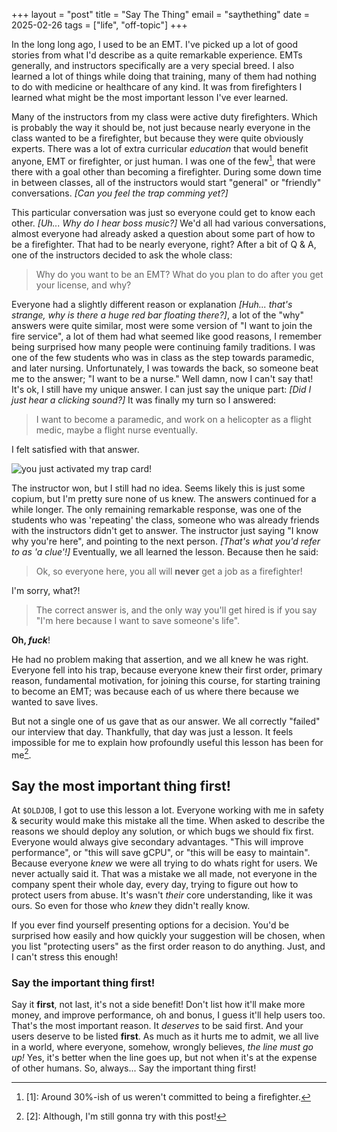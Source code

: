 +++
layout = "post"
title = "Say The Thing"
email = "saythething"
date = 2025-02-26
tags = ["life", "off-topic"]
+++

In the long long ago, I used to be an EMT. I've picked up a lot of good stories
from what I'd describe as a quite remarkable experience. EMTs generally, and
instructors specifically are a very special breed. I also learned a lot of
things while doing that training, many of them had nothing to do with medicine
or healthcare of any kind. It was from firefighters I learned what might be the
most important lesson I've ever learned.

Many of the instructors from my class were active duty firefighters. Which is
probably the way it should be, not just because nearly everyone in the class
wanted to be a firefighter, but because they were quite obviously experts. There
was a lot of extra curricular *education* that would benefit anyone, EMT or
firefighter, or just human. I was one of the few[^1], that were there with a
goal other than becoming a firefighter. During some down time in between
classes, all of the instructors would start "general" or "friendly"
conversations. <em class="muted">[Can you feel the trap comming yet?]</em>
 
[^1]: [1]: Around 30%-ish of us weren't committed to being a firefighter.

This particular conversation was just so everyone could get to know each other.
<em class="muted">[Uh... Why do I hear boss music?]</em> We'd all had various
conversations, almost everyone had already asked a question about some part of
how to be a firefighter. That had to be nearly everyone, right? After a bit of 
Q & A, one of the instructors decided to ask the whole class: 

> Why do you want to be an EMT? What do you plan to do after you get your
> license, and why? 

Everyone had a slightly different reason or explanation <em
class="muted">[Huh... that's strange, why is there a huge red bar floating
there?]</em>, a lot of the "why" answers were quite similar, most were some
version of "I want to join the fire service", a lot of them had what seemed like
good reasons, I remember being surprised how many people were continuing family
traditions. I was one of the few students who was in class as the step towards
paramedic, and later nursing. Unfortunately, I was towards the back, so someone
beat me to the answer; "I want to be a nurse." Well damn, now I can't say that!
It's ok, I still have my unique answer. I can just say the unique part: <em
class="muted">[Did I just hear a clicking sound?]</em> It was finally my turn so
I answered:

> I want to become a paramedic, and work on a helicopter as a flight medic,
> maybe a flight nurse eventually.

I felt satisfied with that answer.

![you just activated my trap card!](/assets/trap-card.png)
 
The instructor won, but I still had no idea. Seems likely this is just some
copium, but I'm pretty sure none of us knew. The answers continued for a while
longer. The only remaining remarkable response, was one of the students who was
'repeating' the class, someone who was already friends with the instructors
didn't get to answer. The instructor just saying "I know why you're here", and
pointing to the next person. <em class="muted">[That's what you'd refer to as 'a
clue'!]</em> Eventually, we all learned the lesson. Because then he said:
 
> Ok, so everyone here, you all will **never** get a job as a firefighter!

I'm sorry, what?!

> The correct answer is, and the only way you'll get hired is if you say 
> "I'm here because I want to save someone's life".

**Oh, *fuck***!

He had no problem making that assertion, and we all knew he was right. Everyone
fell into his trap, because everyone knew their first order, primary reason,
fundamental motivation, for joining this course, for starting training to become
an EMT; was because each of us where there because we wanted to save lives.

But not a single one of us gave that as our answer. We all correctly "failed"
our interview that day. Thankfully, that day was just a lesson. It feels
impossible for me to explain how profoundly useful this lesson has been for me[^2].

[^2]: [2]: Although, I'm still gonna try with this post!

## Say the most important thing first!

At `$OLDJOB`, I got to use this lesson a lot. Everyone working with me in safety
& security would make this mistake all the time. When asked to describe the
reasons we should deploy any solution, or which bugs we should fix first.
Everyone would always give secondary advantages. "This will improve
performance", or "this will save gCPU", or "this will be easy to maintain".
Because everyone *knew* we were all trying to do whats right for users. We never
actually said it. That was a mistake we all made, not everyone in the company
spent their whole day, every day, trying to figure out how to protect users from
abuse. It's wasn't *their* core understanding, like it was ours. 
So even for those who *knew* they didn't really know. 

If you ever find yourself presenting options for a decision. You'd be surprised
how easily and how quickly your suggestion will be chosen, when you list
"protecting users" as the first order reason to do anything. Just, and I can't
stress this enough!

### Say the important thing first! 

Say it **first**, not last, it's not a side benefit! Don't list how it'll make
more money, and improve performance, oh and bonus, I guess it'll help users too.
That's the most important reason. It *deserves* to be said first. And your users
deserve to be listed **first**. As much as it hurts me to admit, we all live in
a world, where everyone, somehow, wrongly believes, *the line must go up!* Yes,
it's better when the line goes up, but not when it's at the expense of other
humans. So, always... Say the important thing first!
